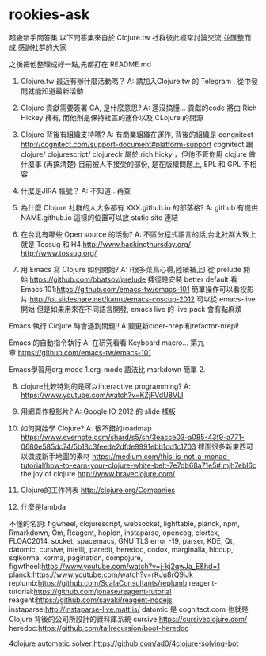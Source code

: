# rookies-ask
超級新手問答集
以下問答集來自於 Clojure.tw 社群彼此經常討論交流,並匯整而成,感謝社群的大家

之後把他整理成好一點,先都打在 README.md

1. Clojure.tw 最近有辦什麼活動嗎？
A: 請加入Clojure.tw 的 Telegram , 從中發問就能知道最新活動

2. Clojure 貢獻需要簽署 CA, 是什麼意思?
A: 還沒搞懂... 貢獻的code 將由 Rich Hickey 擁有, 而他則是保持社區的運作以及 CLojure 的開源

3. Clojure 背後有組織支持嗎?
A: 有商業組織在運作, 背後的組織是 congnitect
http://cognitect.com/support-document#platform-support
cognitect 跟 clojure/ clojurescript/ clojureclr 屬於 rich hicky ，但他不管你用 clojure 做什麼事
(再搞清楚) 目前被人不接受的部份, 是在版權問題上,  EPL 和 GPL 不相容

4. 什麼是JIRA 帳號？
A: 不知道...再查

5. 為什麼 Clojure 社群的人大多都有 XXX.github.io 的部落格?
A: github 有提供 NAME.github.io 這樣的位置可以放 static site 連結

6. 在台北有哪些 Open source 的活動?
A: 不區分程式語言的話,台北社群大致上就是 Tossug 和 H4
http://www.hackingthursday.org/
http://www.tossug.org/

7. 用 Emacs 寫 Clojure 如何開始?
A: (很多菜鳥心得,陸續補上)
從 prelude 開始:https://github.com/bbatsov/prelude
捷徑是安裝 better default
看Emacs 101:https://github.com/emacs-tw/emacs-101
簡單操作可以看投影片:http://pt.slideshare.net/kanru/emacs-coscup-2012
可以從 emacs-live開始
但是如果用來在不同語言開發, emacs live 的 live pack 會有點麻煩

Emacs 執行 Clojure 時會遇到問題!!
A:要更新cider-nrepl和refactor-nrepl!

Emacs 的自動指令執行
A: 在研究看看 Keyboard macro...
第九章:https://github.com/emacs-tw/emacs-101

Emacs學習用org mode
1.org-mode 語法比 markdown 簡單
2.

8. clojure比較特別的是可以interactive programming?
A: https://www.youtube.com/watch?v=KZjFVdU8VLI

9. 用網頁作投影片?
A:  Google IO 2012 的 slide 樣板

10. 如何開始學 Clojure?
A: 很不錯的roadmap
https://www.evernote.com/shard/s5/sh/3eacce03-a085-43f9-a771-0680e585dc74/5b18c3feede2dfde9991ebb1dd1c1703
裡面很多新東西可以做成新手地圖的素材
https://medium.com/this-is-not-a-monad-tutorial/how-to-earn-your-clojure-white-belt-7e7db68a71e5#.mjh7ebl6c
the joy of clojure
http://www.braveclojure.com/

11. Clojure的工作列表
http://clojure.org/Companies

12. 什麼是lambda






不懂的名詞: figwheel, clojurescript, websocket, lighttable, planck, npm, Rmarkdown, Om, Reagent, hoplon, instaparse, opencog, clortex, FLOAC2014, socket, spacemacs, GNU TLS error -19, parser, KDE, Qt, datomic, cursive, intellij, paredit, heredoc, codox, marginalia, hiccup, sqlkorma, korma, pagination, compojure, 
figwtheel:https://www.youtube.com/watch?v=j-kj2qwJa_E&hd=1
planck:https://www.youtube.com/watch?v=rKJu8rQ9iJk
replumb:https://github.com/ScalaConsultants/replumb
reagent-tutorial:https://github.com/jonase/reagent-tutorial
reagent:https://github.com/savaki/reagent-nodejs
instaparse:http://instaparse-live.matt.is/
datomic 是 cognitect.com 也就是 Clojure 背後的公司所設計的資料庫系統
cursive:https://cursiveclojure.com/
heredoc:https://github.com/tailrecursion/boot-heredoc




4clojure automatic solver:https://github.com/ad0/4clojure-solving-bot



